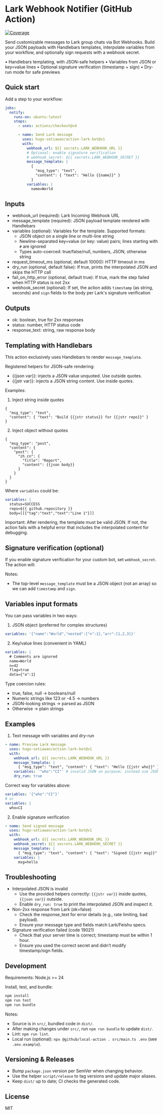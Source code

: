 # Lark Webhook Notifier (GitHub Action)

[![Coverage](./badges/coverage.svg)](./badges/coverage.svg)

Send customizable messages to Lark group chats via Bot Webhooks.
Build your JSON payloads with Handlebars templates, interpolate variables from
your workflow, and optionally sign requests with a webhook secret.

• Handlebars templating, with JSON-safe helpers • Variables from JSON or
key=value lines • Optional signature verification (timestamp + sign) • Dry-run
mode for safe previews

## Quick start

Add a step to your workflow:

```yaml
jobs:
  notify:
    runs-on: ubuntu-latest
    steps:
      - uses: actions/checkout@v4

      - name: Send Lark message
        uses: hugo-setiawan/action-lark-bot@v1
        with:
          webhook_url: ${{ secrets.LARK_WEBHOOK_URL }}
          # Optional: enable signature verification
          # webhook_secret: ${{ secrets.LARK_WEBHOOK_SECRET }}
          message_template: |
            {
              "msg_type": "text",
              "content": { "text": "Hello {{name}}" }
            }
          variables: |
            name=World
```

## Inputs

- webhook_url (required): Lark Incoming Webhook URL
- message_template (required): JSON payload template rendered with Handlebars
- variables (optional): Variables for the template. Supported formats:
  - JSON object on a single line or multi-line string
  - Newline-separated key=value (or key: value) pairs; lines starting with `#`
    are ignored
  - Types auto-coerced: true/false/null, numbers, JSON, otherwise string
- request_timeout_ms (optional, default 10000): HTTP timeout in ms
- dry_run (optional, default false): If true, prints the interpolated JSON and
  skips the HTTP call
- fail_on_http_error (optional, default true): If true, mark the step failed
  when HTTP status is not 2xx
- webhook_secret (optional): If set, the action adds `timestamp` (as string,
  seconds) and `sign` fields to the body per Lark's signature verification

## Outputs

- ok: boolean, true for 2xx responses
- status: number, HTTP status code
- response_text: string, raw response body

## Templating with Handlebars

This action exclusively uses Handlebars to render `message_template`.

Registered helpers for JSON-safe rendering:

- {{json var}}: injects a JSON value unquoted. Use outside quotes.
- {{jstr var}}: injects a JSON string content. Use inside quotes.

Examples:

1. Inject string inside quotes

```jsonc
{
  "msg_type": "text",
  "content": { "text": "Build {{jstr status}} for {{jstr repo}}" }
}
```

2. Inject object without quotes

```jsonc
{
  "msg_type": "post",
  "content": {
    "post": {
      "zh_cn": {
        "title": "Report",
        "content": {{json body}}
      }
    }
  }
}
```

Where `variables` could be:

```yaml
variables: |
  status=SUCCESS
  repo=${{ github.repository }}
  body=[[{"tag":"text","text":"Line 1"}]]
```

Important: After rendering, the template must be valid JSON. If not, the action
fails with a helpful error that includes the interpolated content for debugging.

## Signature verification (optional)

If you enable signature verification for your custom bot, set `webhook_secret`.
The action will:

Notes:

- The top-level `message_template` must be a JSON object (not an array) so we
  can add `timestamp` and `sign`.

## Variables input formats

You can pass variables in two ways:

1. JSON object (preferred for complex structures)

```yaml
variables: '{"name":"World","nested":{"n":1},"arr":[1,2,3]}'
```

2. Key/value lines (convenient in YAML)

```yaml
variables: |
  # Comments are ignored
  name=World
  n=42
  flag=true
  data={"a":1}
```

Type coercion rules:

- true, false, null → booleans/null
- Numeric strings like 123 or -4.5 → numbers
- JSON-looking strings → parsed as JSON
- Otherwise → plain strings

## Examples

1. Text message with variables and dry-run

```yaml
- name: Preview Lark message
  uses: hugo-setiawan/action-lark-bot@v1
  with:
    webhook_url: ${{ secrets.LARK_WEBHOOK_URL }}
    message_template: |
      { "msg_type": "text", "content": { "text": "Hello {{jstr who}}" } }
    variables: '"who":"CI"' # invalid JSON on purpose; instead use JSON object or key=value lines
    dry_run: true
```

Correct way for variables above:

```yaml
variables: '{"who":"CI"}'
# or
variables: |
  who=CI
```

2. Enable signature verification

```yaml
- name: Send signed message
  uses: hugo-setiawan/action-lark-bot@v1
  with:
    webhook_url: ${{ secrets.LARK_WEBHOOK_URL }}
    webhook_secret: ${{ secrets.LARK_WEBHOOK_SECRET }}
    message_template: |
      { "msg_type": "text", "content": { "text": "Signed {{jstr msg}}" } }
    variables: |
      msg=hello
```

## Troubleshooting

- Interpolated JSON is invalid
  - Use the provided helpers correctly: `{{jstr var}}` inside quotes,
    `{{json var}}` outside.
  - Enable `dry_run: true` to print the interpolated JSON and inspect it.
- Non-2xx response from Lark (ok=false)
  - Check the response_text for error details (e.g., rate limiting, bad
    payload).
  - Ensure your message type and fields match Lark/Feishu specs.
- Signature verification failed (code 19021)
  - Check that your server time is correct; timestamp must be within 1 hour.
  - Ensure you used the correct secret and didn’t modify timestamp/sign fields.

## Development

Requirements: Node.js >= 24

Install, test, and bundle:

```bash
npm install
npm run test
npm run bundle
```

Notes:

- Source is in `src/`, bundled code in `dist/`.
- After making changes under `src/`, run `npm run bundle` to update `dist/`.
- Lint: `npm run lint`.
- Local run (optional): `npx @github/local-action . src/main.ts .env` (see
  `.env.example`).

## Versioning & Releases

- Bump `package.json` version per SemVer when changing behavior.
- Use the helper `script/release` to tag versions and update major aliases.
- Keep `dist/` up to date; CI checks the generated code.

## License

MIT
